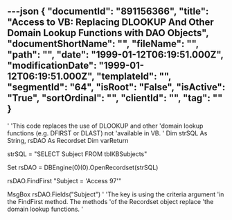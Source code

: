 ---json
{
  "documentId": "891156366",
  "title": "Access to VB: Replacing DLOOKUP And Other Domain Lookup Functions with DAO Objects",
  "documentShortName": "",
  "fileName": "",
  "path": "",
  "date": "1999-01-12T06:19:51.000Z",
  "modificationDate": "1999-01-12T06:19:51.000Z",
  "templateId": "",
  "segmentId": "64",
  "isRoot": "False",
  "isActive": "True",
  "sortOrdinal": "",
  "clientId": "",
  "tag": ""
}
---

'
'This code replaces the use of DLOOKUP and other
'domain lookup functions (e.g. DFIRST or DLAST) not
'available in VB.
'
Dim strSQL As String, rsDAO As Recordset
Dim varReturn
            
strSQL = &quot;SELECT Subject FROM tblKBSubjects&quot;
            
Set rsDAO = DBEngine(0)(0).OpenRecordset(strSQL)
            
rsDAO.FindFirst &quot;Subject = 'Access 97'&quot;
            
MsgBox rsDAO.Fields(&quot;Subject&quot;)
'
'The key is using the criteria argument
'in the FindFirst method. The methods
'of the Recordset object replace
'the domain lookup functions.
'
